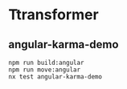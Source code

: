 # Ttransformer


## angular-karma-demo

    npm run build:angular
    npm run move:angular
    nx test angular-karma-demo
